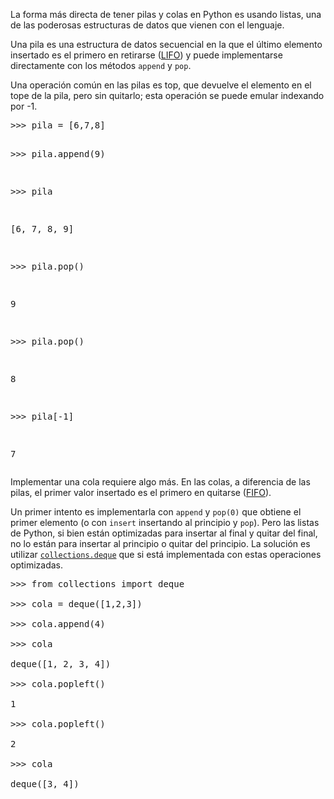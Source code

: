 <html><body><p>La forma más directa de tener pilas y colas en Python es usando listas, una de las poderosas estructuras de datos que vienen con el lenguaje.



Una pila es una estructura de datos secuencial en la que el último elemento insertado es el primero en retirarse (<a href="http://es.wikipedia.org/wiki/Pila_%28estructura_de_datos%29" target="_blank">LIFO</a>) y puede implementarse directamente con los métodos <code>append</code> y <code>pop</code>.



Una operación común en las pilas es top, que devuelve el elemento en el tope de la pila, pero sin quitarlo; esta operación se puede emular indexando por -1.



</p><pre>&gt;&gt;&gt; pila = [6,7,8]

&gt;&gt;&gt; pila.append(9)

&gt;&gt;&gt; pila

[6, 7, 8, 9]

&gt;&gt;&gt; pila.pop()

9

&gt;&gt;&gt; pila.pop()

8

&gt;&gt;&gt; pila[-1]

7</pre>



Implementar una cola requiere algo más. En las colas, a diferencia de las pilas, el primer valor insertado es el primero en quitarse (<a href="http://es.wikipedia.org/wiki/Cola_%28estructura_de_datos%29" target="_blank">FIFO</a>).



Un primer intento es implementarla con <code>append</code> y <code>pop(0)</code> que obtiene el primer elemento (o con <code>insert</code> insertando al principio y <code>pop</code>). Pero las listas de Python, si bien están optimizadas para insertar al final y quitar del final, no lo están para insertar al principio o quitar del principio. La solución es utilizar <a href="http://docs.python.org/library/collections.html#collections.deque" target="_blank"><code>collections.deque</code></a> que si está implementada con estas operaciones optimizadas.



<pre>&gt;&gt;&gt; from collections import deque

&gt;&gt;&gt; cola = deque([1,2,3])

&gt;&gt;&gt; cola.append(4)

&gt;&gt;&gt; cola

deque([1, 2, 3, 4])

&gt;&gt;&gt; cola.popleft()

1

&gt;&gt;&gt; cola.popleft()

2

&gt;&gt;&gt; cola

deque([3, 4])

</pre></body></html>
